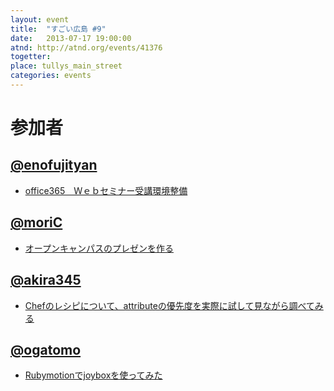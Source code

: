 ```yaml
---
layout: event
title:  "すごい広島 #9"
date:   2013-07-17 19:00:00
atnd: http://atnd.org/events/41376
togetter:
place: tullys_main_street
categories: events
---
```


# 参加者

## [@enofujityan](https://twitter.com/enofujityan)

* [office365　Ｗｅｂセミナー受講環境整備](http://enofujityan.tumblr.com/post/55686781926/office365-web)

## [@moriC](https://twitter.com/CentBoss)

* [オープンキャンパスのプレゼンを作る](http://blog.mori-theta.net/?p=217)

## [@akira345](https://twitter.com/akira345)

* [Chefのレシピについて、attributeの優先度を実際に試して見ながら調べてみる](http://akira-junkbox.blogspot.jp/2013/07/chefattribute.html)

## [@ogatomo](https://twitter.com/ogatomo)

* [Rubymotionでjoyboxを使ってみた](http://blog.ogatomo.com/blog/2013/07/18/using-joybox-in-rubymotion/)
